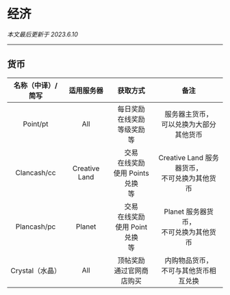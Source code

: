 # 经济

*本文最后更新于 2023.6.10*

----------


## 货币



|   名称（中译）/简写  |  适用服务器  |  获取方式   |   备注  |
| :-: | :-: | :-: | :-: |
| Point/pt  |   All  |  每日奖励<br>在线奖励<br>等级奖励<br>等  |  服务器主货币，<br>可以兑换为大部分其他货币   |
|  Clancash/cc   |   Creative Land   |    交易<br>在线奖励<br>使用 Points 兑换<br>等    |  Creative Land 服务器货币，<br>不可兑换为其他货币   |
|  Plancash/pc   |  Planet |    交易<br>在线奖励<br>使用 Point 兑换<br>等   |  Planet 服务器货币，<br>不可兑换为其他货币   |
|  Crystal（水晶）   |  All   |   顶帖奖励<br>通过官网商店购买    |  内购物品货币，<br>不可与其他货币相互兑换  |
